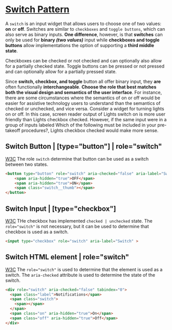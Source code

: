 # [Switch Pattern](https://www.w3.org/WAI/ARIA/apg/patterns/switch/)

A `switch` is an input widget that allows users to choose one of two values: **on** or **off**. Switches are similar to `checkboxes` and `toggle buttons`, which can also serve as binary inputs. **One difference**, however, is that **switches** can only be used for **binary _(two values)_** input while **checkboxes and toggle buttons** allow implementations the option of supporting a **third middle state**.

Checkboxes can be checked or not checked and can optionally also allow for a partially checked state. Toggle buttons can be pressed or not pressed and can optionally allow for a partially pressed state.

Since **switch, checkbox, and toggle** button all offer binary input, they **are** often functionally **interchangeable**. **Choose the role that best matches both the visual design and semantics of the user interface**. For instance, there are some circumstances where the semantics of on or off would be easier for assistive technology users to understand than the semantics of checked or unchecked, and vice versa. Consider a widget for turning lights on or off. In this case, screen reader output of Lights switch on is more user friendly than Lights checkbox checked. However, if the same input were in a group of inputs labeled Which of the following must be included in your pre-takeoff procedures?, Lights checkbox checked would make more sense.

## Switch Button | [type="button"] | role="switch"

[W3C](https://www.w3.org/WAI/ARIA/apg/patterns/switch/examples/switch-button/)
The role `switch` determine that button can be used as a switch between two states.

```html
<button type="button" role="switch" aria-checked="false" aria-label="Switch">
	<span aria-hidden="true">OFF</span>
	<span aria-hidden="true">ON</span>
	<span class="switch__thumb"></span>
</button>
```

## Switch Input | [type="checkbox"]

[W3C](https://www.w3.org/WAI/ARIA/apg/patterns/switch/examples/switch-checkbox/)
THe checkbox has implemented `checked | unchecked` state. The `role="switch"` is not necessary, but it can be used to determine that checkbox is used as a switch.

``` html
<input type="checkbox" role="switch" aria-label="Switch" >
```

## Switch HTML element | role="switch"

[W3C](https://www.w3.org/WAI/ARIA/apg/patterns/switch/examples/switch-element/)
The `role="switch"` is used to determine that the element is used as a switch. The `aria-checked` attribute is used to determine the state of the switch.

``` html
<div role="switch" aria-checked="false" tabindex="0">
  <span class="label">Notifications</span>
  <span class="switch">
    <span></span>
  </span>
  <span class="on" aria-hidden="true">On</span>
  <span class="off" aria-hidden="true">Off</span>
</div>
```
